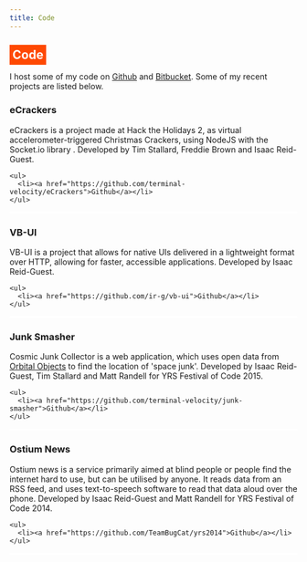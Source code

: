 ```yaml
---
title: Code
---
```

<style>
.project{
  width: 100%;
  border-bottom: white solid;
}
.project > p{
  clear: both;
}
</style>

<h2><a name="title" href="#title" style="color: inherit; text-decoration: inherit; background-color: #fe4902; color:white; padding: 5px;">Code</a></h2>

I host some of my code on <a href="https://github.com/ir-g">Github</a> and <a href="https://bitbucket.org/ir-g">Bitbucket</a>. Some of my recent projects are listed below.

<div class="project">
  <h3>eCrackers</h3>
  <p>
    eCrackers is a project made at Hack the Holidays 2, as virtual accelerometer-triggered Christmas Crackers, using NodeJS with the Socket.io library . Developed by Tim Stallard, Freddie Brown and Isaac Reid-Guest.
    
    <ul>
      <li><a href="https://github.com/terminal-velocity/eCrackers">Github</a></li>
    </ul>
  </p>
</div>

<div class="project">
  <h3>VB-UI</h3>
  <p>
    VB-UI is a project that allows for native UIs delivered in a lightweight format over HTTP, allowing for faster, accessible applications. Developed by Isaac Reid-Guest.
    
    <ul>
      <li><a href="https://github.com/ir-g/vb-ui">Github</a></li>
    </ul>
  </p>
</div>

<div class="project">
  <h3>Junk Smasher</h3>
  <p>
    Cosmic Junk Collector is a web application, which uses open data from <a href="https://github.com/alexras/orbital_objects">Orbital Objects</a> to find the location of 'space junk'. Developed by Isaac Reid-Guest, Tim Stallard and Matt Randell for YRS Festival of Code 2015.
    
    <ul>
      <li><a href="https://github.com/terminal-velocity/junk-smasher">Github</a></li>
    </ul>
  </p>
</div>

<div class="project">
  <h3>Ostium News</h3>
  <p>
    Ostium news is a service primarily aimed at blind people or people find the internet hard to use, but can be utilised by anyone. It reads data from an RSS feed, and uses text-to-speech software to read that data aloud over the phone. Developed by Isaac Reid-Guest and Matt Randell for YRS Festival of Code 2014.
    
    <ul>
      <li><a href="https://github.com/TeamBugCat/yrs2014">Github</a></li>
    </ul>
  </p>
</div>

<!--
<div class="project">
  <h3>Project Name</h3>
  <p>
    This is a description
    
    <ul>
      <li><a href="#">Link here</a></li>
    </ul>
  </p>
</div>-->

<!--
<div id="list"><i>Loading</i></div>
<script src="/libs/jx.min.js"></script>
<script>
  jx.load('https://api.github.com/users/isaacrg/repos',function(data){
    for(i in data){
    	console.log(data[i]);
    	if(i==0){
    	  document.getElementById("list").innerHTML="";
    	}
      document.getElementById("list").innerHTML = document.getElementById("list").innerHTML + '<li><a href="'+data[i].html_url+'?via=ir-g.uk">'+data[i].name+'</a> - '+data[i].description+'';
    }
  },'json');
</script>-->
